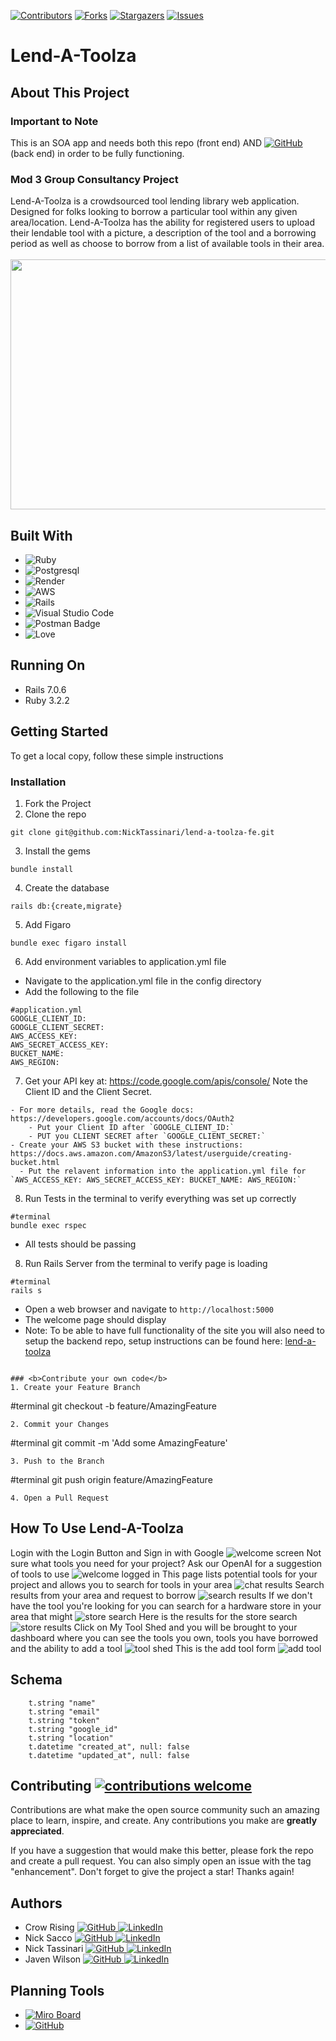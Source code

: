 [![Contributors](https://img.shields.io/github/contributors/NickTassinari/lend-a-toolza-fe.svg)](https://github.com/NickTassinari/lend-a-toolza-fe/graphs/contributors)
[![Forks](https://img.shields.io/github/forks/NickTassinari/lend-a-toolza-fe.svg)](https://github.com/NickTassinari/lend-a-toolza-fe/forks)
[![Stargazers](https://img.shields.io/github/stars/NickTassinari/lend-a-toolza-fe.svg)](https://github.com/NickTassinari/lend-a-toolza-fe/stargazers)
[![Issues](https://img.shields.io/github/issues/NickTassinari/lend-a-toolza-fe.svg)](https://github.com/NickTassinari/lend-a-toolza-fe/issues)

# Lend-A-Toolza



## About This Project
### Important to Note
This is an SOA app and needs both this repo (front end) AND [![GitHub](https://img.shields.io/badge/GitHub-100000?style=for-the-badge&logo=github&logoColor=white) ](https://github.com/sicknacco/lend-a-toolza-be) (back end) in order to be fully functioning.

### Mod 3 Group Consultancy Project
Lend-A-Toolza is a crowdsourced tool lending library web application. Designed for folks looking to borrow a particular tool within any given area/location. Lend-A-Toolza has the ability for registered users to upload their lendable tool with a picture, a description of the tool and a borrowing period as well as choose to borrow from a list of available tools in their area.
                                                  <br><br>
                    <img src="https://149845544.v2.pressablecdn.com/wp-content/uploads/2018/12/blog_top-image_tools.jpg" width="600" height="400">
                    

## Built With
* ![Ruby](https://img.shields.io/badge/ruby-%23CC342D.svg?style=for-the-badge&logo=ruby&logoColor=white)
* ![Postgresql](https://img.shields.io/badge/PostgreSQL-316192?style=for-the-badge&logo=postgresql&logoColor=white)
* ![Render](https://img.shields.io/badge/Render-%46E3B7.svg?style=for-the-badge&logo=render&logoColor=white)
* ![AWS](https://img.shields.io/badge/AWS-%23FF9900.svg?style=for-the-badge&logo=amazon-aws&logoColor=white)
* ![Rails](https://img.shields.io/badge/rails-%23CC0000.svg?style=for-the-badge&logo=ruby-on-rails&logoColor=white)
* ![Visual Studio Code](https://img.shields.io/badge/Visual%20Studio%20Code-0078d7.svg?style=for-the-badge&logo=visual-studio-code&logoColor=white)
* ![Postman Badge](https://img.shields.io/badge/Postman-FF6C37?logo=postman&logoColor=fff&style=for-the-badge)
* ![Love](https://ForTheBadge.com/images/badges/built-with-love.svg)

## Running On
  - Rails 7.0.6
  - Ruby 3.2.2

## <b>Getting Started</b>

To get a local copy, follow these simple instructions

### <b>Installation</b>

1. Fork the Project
2. Clone the repo 
``` 
git clone git@github.com:NickTassinari/lend-a-toolza-fe.git
```
3. Install the gems
```
bundle install
```
4. Create the database
```
rails db:{create,migrate}
```
5. Add Figaro
```
bundle exec figaro install
```
6. Add environment variables to application.yml file
  - Navigate to the application.yml file in the config directory
  - Add the following to the file
``` 
#application.yml
GOOGLE_CLIENT_ID: 
GOOGLE_CLIENT_SECRET:
AWS_ACCESS_KEY: 
AWS_SECRET_ACCESS_KEY: 
BUCKET_NAME: 
AWS_REGION: 
```
7. Get your API key at: https://code.google.com/apis/console/ Note the Client ID and the Client Secret.
```
- For more details, read the Google docs: https://developers.google.com/accounts/docs/OAuth2
    - Put your Client ID after `GOOGLE_CLIENT_ID:`
    - PUT you CLIENT SECRET after `GOOGLE_CLIENT_SECRET:`
- Create your AWS S3 bucket with these instructions: https://docs.aws.amazon.com/AmazonS3/latest/userguide/creating-bucket.html
  - Put the relavent information into the application.yml file for `AWS_ACCESS_KEY: AWS_SECRET_ACCESS_KEY: BUCKET_NAME: AWS_REGION:` 
```
8. Run Tests in the terminal to verify everything was set up correctly
```
#terminal
bundle exec rspec
```
- All tests should be passing
8. Run Rails Server from the terminal to verify page is loading
```
#terminal
rails s
```
- Open a web browser and navigate to `http://localhost:5000`
- The welcome page should display
- Note: To be able to have full functionality of the site you will also need to setup the backend repo, setup instructions can be found here: [lend-a-toolza](https://github.com/NickTassinari/lend-a-toolza-fe)
```

### <b>Contribute your own code</b>
1. Create your Feature Branch 
```
#terminal
git checkout -b feature/AmazingFeature
```
2. Commit your Changes 
```
#terminal
git commit -m 'Add some AmazingFeature' 
```
3. Push to the Branch 
```
#terminal
git push origin feature/AmazingFeature
```
4. Open a Pull Request
```

## How To Use Lend-A-Toolza
 Login with the Login Button and Sign in with Google
 ![welcome screen](toolza_images/welcome_login.png)
 Not sure what tools you need for your project? Ask our OpenAI for a suggestion of tools to use
 ![welcome logged in](toolza_images/logged_in.png)
 This page lists potential tools for your project and allows you to search for tools in your area
 ![chat results](toolza_images/chat_results.png)
 Search results from your area and request to borrow 
 ![search results](toolza_images/tool_search.png)
 If we don't have the tool you're looking for you can search for a hardware store in your area that might
 ![store search](toolza_images/store_search.png)
 Here is the results for the store search
 ![store results](toolza_images/store_search_result.png)
Click on My Tool Shed and you will be brought to your dashboard where you can see the tools you own, tools you have borrowed and the ability to add a tool
![tool shed](toolza_images/tool_shed.png)
This is the add tool form
![add tool](toolza_images/add_tool.png)


## Schema
```
    t.string "name"
    t.string "email"
    t.string "token"
    t.string "google_id"
    t.string "location"
    t.datetime "created_at", null: false
    t.datetime "updated_at", null: false
```

## Contributing  [![contributions welcome](https://img.shields.io/badge/contributions-welcome-brightgreen.svg?style=flat)](https://github.com/NickTassinari/lend-a-toolza-fe/issues)
Contributions are what make the open source community such an amazing place to learn, inspire, and create. Any contributions you make are **greatly appreciated**.

If you have a suggestion that would make this better, please fork the repo and create a pull request. You can also simply open an issue with the tag "enhancement".
Don't forget to give the project a star! Thanks again!

## Authors
- Crow Rising [![GitHub](https://img.shields.io/badge/GitHub-100000?style=for-the-badge&logo=github&logoColor=white) ](https://github.com/CrowRising) [![LinkedIn](https://img.shields.io/badge/LinkedIn-0077B5?style=for-the-badge&logo=linkedin&logoColor=white) ](https://www.linkedin.com/in/crowrising/)
- Nick Sacco [![GitHub](https://img.shields.io/badge/GitHub-100000?style=for-the-badge&logo=github&logoColor=white) ](https://github.com/sicknacco) [![LinkedIn](https://img.shields.io/badge/LinkedIn-0077B5?style=for-the-badge&logo=linkedin&logoColor=white) ](https://www.linkedin.com/in/nick-sacco/)
- Nick Tassinari [![GitHub](https://img.shields.io/badge/GitHub-100000?style=for-the-badge&logo=github&logoColor=white) ](https://github.com/NickTassinari) [![LinkedIn](https://img.shields.io/badge/LinkedIn-0077B5?style=for-the-badge&logo=linkedin&logoColor=white) ](https://www.linkedin.com/in/tassinarinicholas/)
- Javen Wilson [![GitHub](https://img.shields.io/badge/GitHub-100000?style=for-the-badge&logo=github&logoColor=white) ](https://github.com/javenb022) [![LinkedIn](https://img.shields.io/badge/LinkedIn-0077B5?style=for-the-badge&logo=linkedin&logoColor=white) ](https://www.linkedin.com/in/javen-wilson/)

## Planning Tools
- [![Miro Board](https://img.shields.io/badge/Miro-050038?style=for-the-badge&logo=Miro&logoColor=white)](https://miro.com/app/board/uXjVMz1L4ow=/#tpicker-content)
- [![GitHub](https://img.shields.io/badge/GitHub-100000?style=for-the-badge&logo=github&logoColor=white) ](https://github.com/users/CrowRising/projects/6)